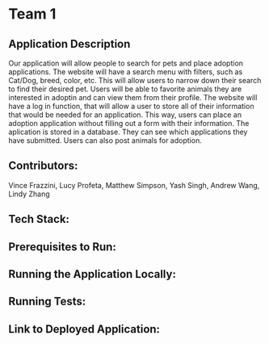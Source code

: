 # Team 1  

## Application Description  
Our application will allow people to search for pets and place adoption applications. The website will have a search menu with filters, such as Cat/Dog, breed, color, etc. This will allow users to narrow down their search to find their desired pet. Users will be able to favorite animals they are interested in adoptin and can view them from their profile. The website will have a log in function, that will allow a user to store all of their information that would be needed for an application. This way, users can place an adoption application without filling out a form with their information. The aplication is stored in a database. They can see which applications they have submitted. Users can also post animals for adoption.  
 
## Contributors:   
Vince Frazzini, Lucy Profeta, Matthew Simpson, Yash Singh, Andrew Wang, Lindy Zhang  

## Tech Stack:  

## Prerequisites to Run:  

## Running the Application Locally:  

## Running Tests:  

## Link to Deployed Application:  
